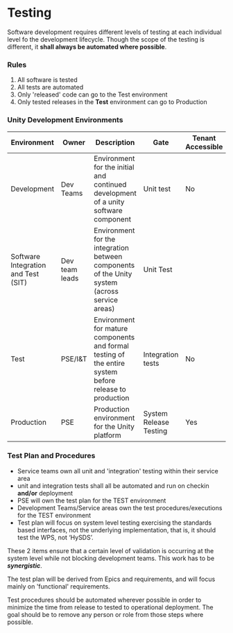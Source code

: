 # Testing

Software development requires different levels of testing at each individual level fo the development lifecycle. Though the scope of the testing is different, it **shall always be automated where possible**.

### Rules

1. All software is tested
2. All tests are automated
3. Only 'released' code can go to the Test environment
4. Only tested releases in the **Test** environment can go to Production

### Unity Development Environments

| Environment                         | Owner          | Description                                                                                            | Gate                   | Tenant Accessible |
| ----------------------------------- | -------------- | ------------------------------------------------------------------------------------------------------ | ---------------------- | ----------------- |
| Development                         | Dev Teams      | Environment for the initial and continued development of a unity software component                    | Unit test              | No                |
| Software Integration and Test (SIT) | Dev team leads | Environment for the integration between components of the Unity system (across service areas)          | Unit Test              |                   |
| Test                                | PSE/I\&T       | Environment for mature components and formal testing of the entire system before release to production | Integration tests      | No                |
| Production                          | PSE            | Production environment for the Unity platform                                                          | System Release Testing | Yes               |

### Test Plan and Procedures

* Service teams own all unit and 'integration' testing within their service area
* unit and integration tests shall all be automated and run on checkin **and/or** deployment
* PSE will own the test plan for the TEST environment
* Development Teams/Service areas own the test procedures/executions for the TEST environment
* Test plan will focus on system level testing exercising the standards based interfaces, not the underlying implementation, that is, it should test the WPS, not ‘HySDS’.

These 2 items ensure that a certain level of validation is occurring at the system level while not blocking development teams. This work has to be _**synergistic**_.

The test plan will be derived from Epics and requirements, and will focus mainly on 'functional' requirements.

Test procedures should be automated wherever possible in order to minimize the time from release to tested to operational deployment. The goal should be to remove any person or role from those steps where possible.
